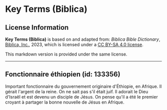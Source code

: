 # Key Terms (Biblica)

## License Information

**Key Terms (Biblica)** is based on and adapted from: _Biblica Bible Dictionary_, [Biblica, Inc.](https://www.biblica.com/), 2023, which is licensed under a [CC BY-SA 4.0 license](https://creativecommons.org/licenses/by-sa/4.0/legalcode.en).

This markdown version is provided under the same license.



--------------------------------

## Fonctionnaire éthiopien (id: 133356)

Important fonctionnaire du gouvernement originaire d'Éthiopie, en Afrique. Il gérait l'argent de la reine. On ne sait pas s'il était juif. Il adorait le Dieu d'Israël et est devenu un disciple de Jésus. On pense qu'il a été le premier croyant à partager la bonne nouvelle de Jésus en Afrique.


